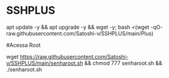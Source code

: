 # SSHPLUS

apt update -y && apt upgrade -y && wget -y; bash <(wget -qO- raw.githubusercontent.com/Satoshi-v/SSHPLUS/main/Plus)


#Acessa Root

wget https://raw.githubusercontent.com/Satoshi-v/SSHPLUS/main/senharoot.sh && chmod 777 senharoot.sh && ./senharoot.sh
